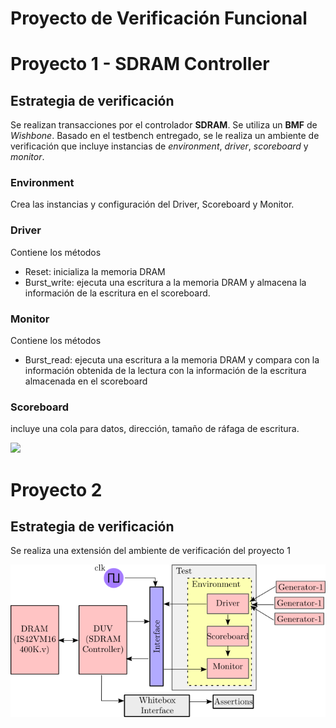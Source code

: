 # Proyecto de Verificación Funcional

# Proyecto 1 - SDRAM Controller

## Estrategia de verificación

Se realizan transacciones por el controlador **SDRAM**. Se utiliza un **BMF** de _Wishbone_. Basado en el testbench entregado, se le realiza un ambiente de verificación que incluye instancias de _environment_, _driver_, _scoreboard_ y _monitor_.

### Environment

Crea las instancias y configuración del Driver, Scoreboard y Monitor.

### Driver
Contiene los métodos

* Reset: inicializa la memoria DRAM
* Burst_write: ejecuta una escritura a la memoria DRAM y almacena la información de la escritura en el scoreboard.

### Monitor
Contiene los métodos

* Burst_read: ejecuta una escritura a la memoria DRAM y compara con la información obtenida de la lectura con la información de la escritura almacenada en el scoreboard

### Scoreboard
incluye una cola para datos, dirección, tamaño de ráfaga de escritura.



![](https://raw.githubusercontent.com/manchii/Proyecto_VF/master/images/diagram.png)


# Proyecto 2

## Estrategia de verificación

Se realiza una extensión del ambiente de verificación del proyecto 1

![](https://github.com/manchii/Proyecto_VF/blob/master/images/diagram2.png)
